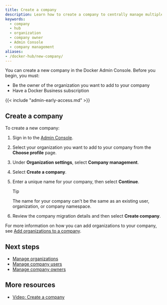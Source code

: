 ```yaml
---
title: Create a company
description: Learn how to create a company to centrally manage multiple organizations.
keywords:
  - company
  - hub
  - organization
  - company owner
  - Admin Console
  - company management
aliases:
- /docker-hub/new-company/
---
```


You can create a new company in the Docker Admin Console. Before you begin, you must:
- Be the owner of the organization you want to add to your company
- Have a Docker Business subscription

{{< include "admin-early-access.md" >}}

## Create a company

To create a new company:

1. Sign in to the [Admin Console](https://app.docker.com/admin).
2. Select your organization you want to add to your company from the **Choose profile** page.
3. Under **Organization settings**, select **Company management**.
4. Select **Create a company**.
5. Enter a unique name for your company, then select **Continue**.

    > [!TIP]
    >
    > The name for your company can't be the same as an existing user, organization, or company namespace.

6. Review the company migration details and then select **Create company**.

For more information on how you can add organizations to your company, see [Add organizations to a company](./organizations.md#add-organizations-to-a-company).


## Next steps

- [Manage organizations](./organizations.md)
- [Manage company users](./users.md)
- [Manage company owners](./owners.md)

## More resources

- [Video: Create a company](https://youtu.be/XZ5_i6qiKho?feature=shared&t=359)
